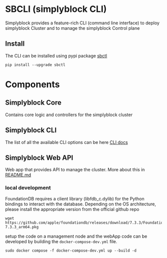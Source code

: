 
# SBCLI (simplyblock CLI)

Simplyblock provides a feature-rich CLI (command line interface) to deploy simplyblock Cluster and to manage the simplyblock Control plane

## Install

The CLI can be installed using pypi package [sbctl](https://pypi.org/project/sbctl/)

```
pip install --upgrade sbctl
```

# Components

## Simplyblock Core
Contains core logic and controllers for the simplyblock cluster

## Simplyblock CLI
The list of all the available CLI options can be here [CLI docs](./simplyblock_cli/README.md)

## Simplyblock Web API

Web app that provides API to manage the cluster. More about this in [README.md](./simplyblock_web/README.md)


### local development

FoundationDB requires a client library (libfdb_c.dylib) for the Python bindings to interact with the database.
Depending on the OS architecture, please install the appropriate version from the official github repo

```
wget https://github.com/apple/foundationdb/releases/download/7.3.3/FoundationDB-7.3.3_arm64.pkg
```
setup the code on a management node and the webApp code can be developed by building the `docker-compose-dev.yml` file.

```
sudo docker compose -f docker-compose-dev.yml up --build -d
```
